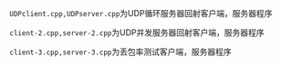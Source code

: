 `UDPclient.cpp,UDPserver.cpp`为UDP循环服务器回射客户端，服务器程序

`client-2.cpp,server-2.cpp`为UDP并发服务器回射客户端，服务器程序

`client-3.cpp,server-3.cpp`为丢包率测试客户端，服务器程序

